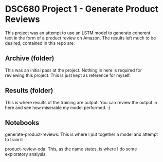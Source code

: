 # DSC680 Project 1 - Generate Product Reviews
This project was an attempt to use an LSTM model to generate coherent text in the form of a product review on Amazon. The results left much to be desired, contained in this repo are:


## Archive (folder)
This was an initial pass at the project. Nothing in here is required for reviewing this project. This is just kept as reference for myself.

## Results (folder)
This is where results of the training are output. You can review the output in here and see how miserable my model performed. :)

## Notebooks
generate-product-reviews: This is where I put together a model and attempt to train it

product-review-eda: This, as the name states, is where I do some exploratory analysis. 
